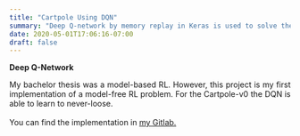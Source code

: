 ```yaml
---
title: "Cartpole Using DQN"
summary: "Deep Q-network by memory replay in Keras is used to solve the Cartpole problem"
date: 2020-05-01T17:06:16-07:00
draft: false
---
```

**Deep Q-Network**

<div style="text-align:justify">My bachelor thesis was a model-based RL. However, this project is my first implementation of a model-free RL problem. For the Cartpole-v0 the DQN is able to learn to never-loose.</div>
<br>
<div style="text-align:justify">You can find the implementation in <a href="https://gitlab.com/hosh/master/-/blob/master/Cartpole-DQN/Cartpole.py">my Gitlab.</a></div>




